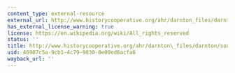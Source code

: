 ```yaml
---
content_type: external-resource
external_url: http://www.historycooperative.org/ahr/darnton_files/darnton/songs
has_external_license_warning: true
license: https://en.wikipedia.org/wiki/All_rights_reserved
status: ''
title: http://www.historycooperative.org/ahr/darnton\_files/darnton/songs
uid: 46987c5a-9cb1-4c79-9030-0e09ed6acfa6
wayback_url: ''
---
```

